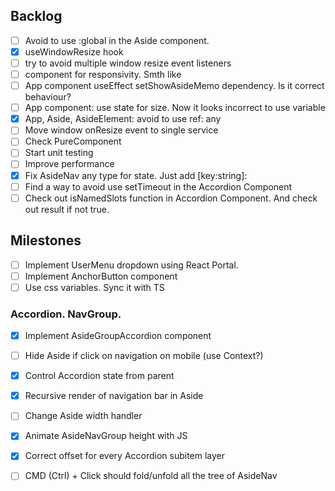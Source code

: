 ## Backlog
- [ ] Avoid to use :global in the Aside component.
- [X] useWindowResize hook
- [ ] try to avoid multiple window resize event listeners
- [ ] component for responsivity. Smth like <Media query={SM}></Media>
- [ ] App component useEffect setShowAsideMemo dependency. Is it correct behaviour?
- [ ] App component: use state for size. Now it looks incorrect to use variable
- [X] App, Aside, AsideElement: avoid to use ref: any
- [ ] Move window onResize event to single service
- [ ] Check PureComponent
- [ ] Start unit testing
- [ ] Improve performance
- [X] Fix AsideNav any type for state. Just add [key:string]: <type>
- [ ] Find a way to avoid use setTimeout in the Accordion Component
- [ ] Check out isNamedSlots function in Accordion Component. And check out result if not true.

## Milestones
- [ ] Implement UserMenu dropdown using React Portal.
- [ ] Implement AnchorButton component
- [ ] Use css variables. Sync it with TS

### Accordion. NavGroup.
- [X] Implement AsideGroupAccordion component
- [ ] Hide Aside if click on navigation on mobile (use Context?)
- [X] Control Accordion state from parent
- [X] Recursive render of navigation bar in Aside
- [ ] Change Aside width handler
- [X] Animate AsideNavGroup height with JS
- [X] Correct offset for every Accordion subitem layer
- [ ] CMD (Ctrl) + Click should fold/unfold all the tree of AsideNav

